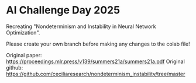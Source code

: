 # AI Challenge Day 2025

Recreating "Nondeterminism and Instability in Neural Network Optimization".

Please create your own branch before making any changes to the colab file!

Original paper: https://proceedings.mlr.press/v139/summers21a/summers21a.pdf
Original github: https://github.com/ceciliaresearch/nondeterminism_instability/tree/master
